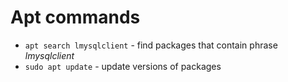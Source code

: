 # Apt commands

- `apt search lmysqlclient` - find packages that contain phrase *lmysqlclient*
- `sudo apt update` - update versions of packages

